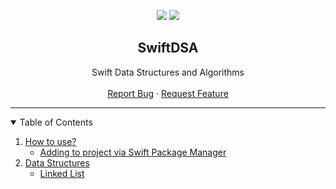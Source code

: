 <p align="center">
  <img src="https://img.shields.io/badge/Maintained%3F-no-red.svg">
  <img src="https://img.shields.io/github/stars/Sweekwang/Math-Trainer">
  
</p>

<p align="center">

  <h2 align="center">SwiftDSA</h2>

  <p align="center">
    Swift Data Structures and Algorithms
    <br />
    <br />
    <a href="https://github.com/Sweekwang/FireChat-iOS/issues">Report Bug</a>
    ·
    <a href="https://github.com/Sweekwang/FireChat-iOS/issues">Request Feature</a>
  </p>
</p>

<hr/>

<!-- TABLE OF CONTENTS -->
<details open="open">
  <summary>Table of Contents</summary>
  <ol>
    <li>
      <a href="#about-this-project">How to use?</a>
      <ul>
        <li><a href="#firechat-features">Adding to project via Swift Package Manager</a></li>
      </ul>
    </li>
    <li>
      <a href="#DS">Data Structures</a>
        <ul>
        <li><a href="#Linked-list">Linked List</a></li>
      </ul>
    </li>
  </ol>
</details>
